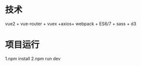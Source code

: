 # 技术
vue2 + vue-router + vuex +axios+ webpack + ES6/7 + sass + d3
# 项目运行
1.npm install
2.npm run dev
